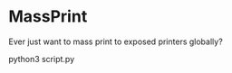 # MassPrint
Ever just want to mass print to exposed printers globally?

python3 script.py <words> <threads>
